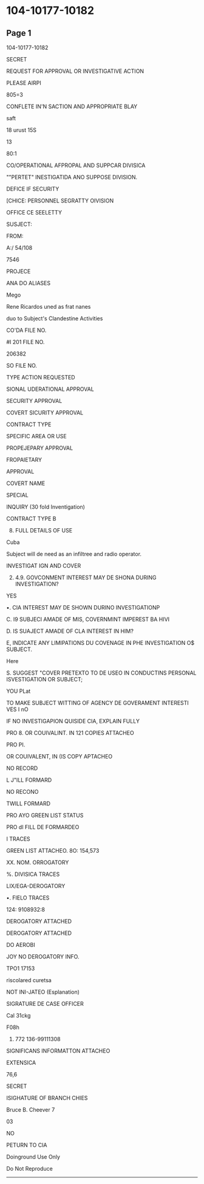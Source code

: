 # 104-10177-10182

## Page 1

104-10177-10182

SECRET

REQUEST FOR APPROVAL OR INVESTIGATIVE ACTION

PLEASE AIRPI

805=3

CONFLETE IN'N SACTION AND APPROPRIATE BLAY

saft

18 urust 15S

13

80:1

CO/OPERATIONAL AFPROPAL AND SUPPCAR DIVISICA

""PERTET" INESTIGATIDA ANO SUPPOSE DIVISION.

DEFICE IF SECURITY

[CHICE: PERSONNEL SEGRATTY OIVISION

OFFICE CE SEELETTY

SUSJECT:

FROM:

A:/ 54/108

7546

PROJECE

ANA DO ALIASES

Mego

Rene Ricardos uned as frat nanes

duo to Subject's Clandestine Activities

CO'DA FILE NO.

#I 201 FILE NO.

206382

SO FILE NO.

TYPE ACTION REQUESTED

SIONAL UDERATIONAL APPROVAL

SECURITY APPROVAL

COVERT SICURITY APPROVAL

CONTRACT TYPE

SPECIFIC AREA OR USE

PROPEJEPARY APPROVAL

FROPAIETARY

APPROVAL

COVERT NAME

SPECIAL

INQUIRY (30 fold Inventigation)

CONTRACT TYPE B

8. FULL DETAILS OF USE

Cuba

Subject will de need as an infiltree and radio operator.

INVESTIGAT IGN AND COVER

2. 4.9. GOVCONMENT INTEREST MAY DE SHONA DURING INVESTIGATION?

YES

•. CIA INTEREST MAY DE SHOWN DURINO INVESTIGATIONP

C. I9 SUBJECI AMADE OF MIS, COVERNMINT IMPEREST BA HIVI

D. IS SUAJECT AMADE OF CLA INTEREST IN HIM?

E, INDICATE ANY LIMIPATIONS DU COVENAGE IN PHE INVESTIGATION O$ SUBJECT.

Here

S. SUGGEST "COVER PRETEXTO TO DE USEO IN CONDUCTINS PERSONAL ISVESTIGATION OR SUBJECT;

YOU PLat

TO MAKE SUBJECT WITTING OF AGENCY DE GOVERAMENT INTERESTI VES I nO

IF NO INVESTIGAPION QUISIDE CIA, EXPLAIN FULLY

PRO 8. OR COUIVALINT. IN 121 COPIES ATTACHEO

PRO PI.

OR COUIVALENT, IN (IS COPY APTACHEO

NO RECORD

L J"ILL FORMARD

NO RECONO

TWILL FORMARD

PRO AYO GREEN LIST STATUS

PRO dI FILL DE FORMARDEO

I TRACES

GREEN LIST ATTACHEO. 8O: 154,573

XX. NOM. ORROGATORY

%. DIVISICA TRACES

LIX/EGA-DEROGATORY

•. FIELO TRACES

124: 9108932:8

DEROGATORY ATTACHED

DEROGATORY ATTACHED

DO AEROBI

JOY NO DEROGATORY INFO.

TPO1 17153

riscolared curetsa

NOT INI-JATEO (Esplanation)

SIGRATURE DE CASE OFFICER

Cal 31ckg

F08h

1. 772 136-99111308

SIGNIFICANS INFORMATTON ATTACHEO

EXTENSICA

76,6

SECRET

ISIGHATURE OF BRANCH CHIES

Bruce B. Cheever 7

03

NO

PETURN TO CIA

Doinground Use Only

Do Not Reproduce

---

